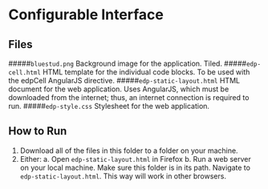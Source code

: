 # Configurable Interface

## Files
#####`bluestud.png`
Background image for the application. Tiled.
#####`edp-cell.html`
HTML template for the individual code blocks. To be used with the edpCell AngularJS directive.
#####`edp-static-layout.html`
HTML document for the web application. Uses AngularJS, which must be downloaded from the internet; thus, an internet connection is required to run.
#####`edp-style.css`
Stylesheet for the web application.

## How to Run
1. Download all of the files in this folder to a folder on your machine.
2. Either:
	a. Open `edp-static-layout.html` in Firefox
	b. Run a web server on your local machine. Make sure this folder is in its path. Navigate to `edp-static-layout.html`. This way will work in other browsers.

